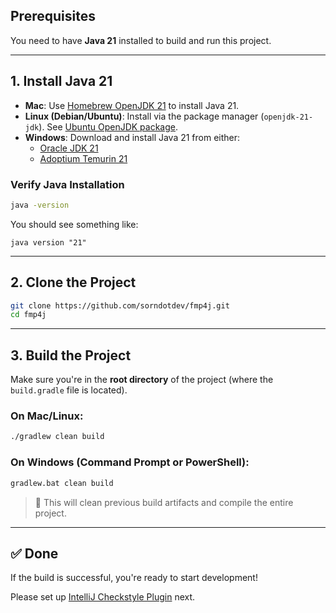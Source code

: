 ## Prerequisites

You need to have **Java 21** installed to build and run this project.

---

## 1. Install Java 21

* **Mac**: Use [Homebrew OpenJDK 21](https://formulae.brew.sh/formula/openjdk@21) to install Java 21.
* **Linux (Debian/Ubuntu)**: Install via the package manager (`openjdk-21-jdk`).
  See [Ubuntu OpenJDK package](https://packages.ubuntu.com/search?keywords=openjdk-21).
* **Windows**: Download and install Java 21 from either:
  * [Oracle JDK 21](https://www.oracle.com/java/technologies/javase/jdk21-archive-downloads.html)
  * [Adoptium Temurin 21](https://adoptium.net/en-GB/temurin/releases/?version=21)

### Verify Java Installation

```bash
java -version
```

You should see something like:

```
java version "21"
```

---

## 2. Clone the Project

```bash
git clone https://github.com/sorndotdev/fmp4j.git
cd fmp4j
```

---

## 3. Build the Project

Make sure you're in the **root directory** of the project (where the `build.gradle` file is located).

### On Mac/Linux:

```bash
./gradlew clean build
```

### On Windows (Command Prompt or PowerShell):

```bash
gradlew.bat clean build
```

> 🔄 This will clean previous build artifacts and compile the entire project.

---

## ✅ Done

If the build is successful, you're ready to start development!

Please set up [IntelliJ Checkstyle Plugin](CHECKSTYLE.md) next.